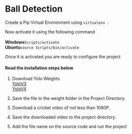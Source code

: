 <h1>Ball Detection</h1>

Create a Pip Virtual Environment using <code>virtualenv .</code>

Now activate it using the following command<br />
<br />
__Windows__<code>Scripts/activate</code><br />
__Ubuntu__<code>source Scripts/bin/activate</code>

Once it is activated you are ready to configure the project

<h4>Read the installation steps below</h4>

1. Download Yolo Weights<br />
[YoloV3](https://pjreddie.com/media/files/yolov3.weights)<br />[YoloV4](https://github.com/AlexeyAB/darknet/releases/download/darknet_yolo_v3_optimal/yolov4.weights)

2. Save the file to the weight folder in the Project Directory.
  
3. Download a cricket video of not less than 1080P.
  
4. Save the downloaded video to the project directory.
  
5. Add the file name on the source code and run the project
